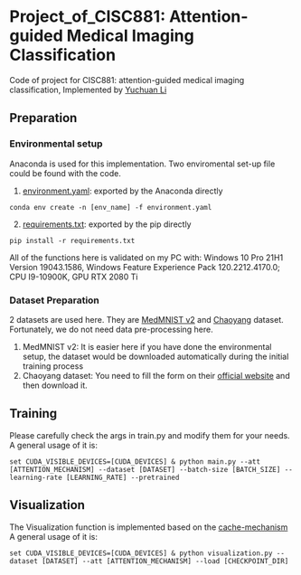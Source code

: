# Project_of_CISC881: Attention-guided Medical Imaging Classification
Code of project for CISC881: attention-guided medical imaging classification, Implemented by [Yuchuan Li](https://github.com/infinitr0us)

## Preparation
### Environmental setup
Anaconda is used for this implementation. Two enviromental set-up file could be found with the code.
1. [environment.yaml](https://github.com/infinitr0us/Project_of_CISC881/blob/master/environment.yaml): exported by the Anaconda directly
```
conda env create -n [env_name] -f environment.yaml
```
2. [requirements.txt](https://github.com/infinitr0us/Project_of_CISC881/blob/master/requirements.txt): exported by the pip directly 
```
pip install -r requirements.txt
```
All of the functions here is validated on my PC with: Windows 10 Pro 21H1 Version 19043.1586, Windows Feature Experience Pack 120.2212.4170.0;
CPU I9-10900K, GPU RTX 2080 Ti

### Dataset Preparation
2 datasets are used here. They are [MedMNIST v2](https://github.com/MedMNIST/MedMNIST) and [Chaoyang](https://github.com/bupt-ai-cz/HSA-NRL/tree/9d404dd671f675c3b3bd8f430c5708a7a35ae57d) dataset. Fortunately, we do not need data pre-processing here.
1. MedMNIST v2: It is easier here if you have done the environmental setup, the dataset would be downloaded automatically during the initial training process
2. Chaoyang dataset: You need to fill the form on their [official website](https://bupt-ai-cz.github.io/HSA-NRL/) and then download it.

## Training
Please carefully check the args in train.py and modify them for your needs. 
A general usage of it is:
```
set CUDA_VISIBLE_DEVICES=[CUDA_DEVICES] & python main.py --att [ATTENTION_MECHANISM] --dataset [DATASET] --batch-size [BATCH_SIZE] --learning-rate [LEARNING_RATE] --pretrained
```

## Visualization
The Visualization function is implemented based on the [cache-mechanism](https://github.com/luo3300612/Visualizer)
A general usage of it is:
```
set CUDA_VISIBLE_DEVICES=[CUDA_DEVICES] & python visualization.py --dataset [DATASET] --att [ATTENTION_MECHANISM] --load [CHECKPOINT_DIR]
```
